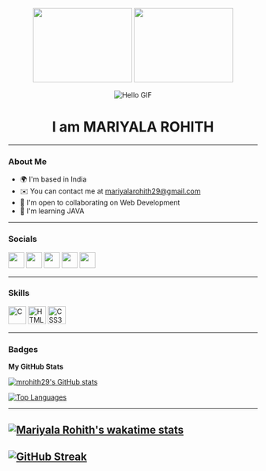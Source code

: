 <!-- Centered Images -->
<p align="center">
    <img src="https://camo.githubusercontent.com/fa22a95c9000d4e4914bc5de9fb94adde07fc0123f0f91ed0f2c3b7bd0240fcb/68747470733a2f2f6f63746f6465782e6769746875622e636f6d2f696d616765732f6461667470756e6b746f6361742d74686f6d61732e676966" width="200" height="150">
    <img src="https://camo.githubusercontent.com/63abdc3407ab5749a6fa046151ee56433f7922da540e1aa8d3b5795200dde75f/68747470733a2f2f6f63746f6465782e6769746875622e636f6d2f696d616765732f6461667470756e6b746f6361742d6775792e676966" width="200" height="150">
</p>

<!-- Introduction -->
<p align="center">
    <img src="https://user-images.githubusercontent.com/18350557/176309783-0785949b-9127-417c-8b55-ab5a4333674e.gif" alt="Hello GIF">
</p>
<h1 align="center">I am MARIYALA ROHITH</h1>

---

<!-- About Me -->
### About Me
- 🌍 I'm based in India
- ✉️ You can contact me at [mariyalarohith29@gmail.com](mailto:mariyalarohith29@gmail.com)
- 🤝 I'm open to collaborating on Web Development
- 🧠 I'm learning JAVA
<!-- - ⚡ I am good at problem-solving -->

---

<!-- Social Media Links -->
### Socials
<p>
    <a href="https://www.github.com/mrohith29" target="_blank"><img src="https://raw.githubusercontent.com/danielcranney/readme-generator/main/public/icons/socials/github-dark.svg" width="32" height="32" /></a>
    <a href="http://www.instagram.com/mariyala_rohith" target="_blank"><img src="https://raw.githubusercontent.com/danielcranney/readme-generator/main/public/icons/socials/instagram.svg" width="32" height="32" /></a>
    <a href="https://www.linkedin.com/in/mariyala-rohith" target="_blank"><img src="https://raw.githubusercontent.com/danielcranney/readme-generator/main/public/icons/socials/linkedin.svg" width="32" height="32" /></a>
    <a href="https://www.twitter.com/MariyalRohith" target="_blank"><img src="https://raw.githubusercontent.com/danielcranney/readme-generator/main/public/icons/socials/twitter.svg" width="32" height="32" /></a>
    <a href="https://stackoverflow.com/users/22299174/mariyala-rohith" target="_blank"><img src="https://github.com/danielcranney/profileme-dev/blob/main/public/icons/socials/stackoverflow.svg" width="32" /></a>
</p>

---

<!-- Skills -->
### Skills
<p>
    <a href="https://docs.microsoft.com/en-us/cpp/?view=msvc-170" target="_blank"><img src="https://raw.githubusercontent.com/danielcranney/readme-generator/main/public/icons/skills/c-colored.svg" width="36" height="36" alt="C" /></a>
<!--     <a href="https://www.python.org/" target="_blank"><img src="https://raw.githubusercontent.com/danielcranney/readme-generator/main/public/icons/skills/python-colored.svg" width="36" height="36" alt="Python" /></a> -->
    <a href="https://developer.mozilla.org/en-US/docs/Glossary/HTML5" target="_blank"><img src="https://raw.githubusercontent.com/danielcranney/readme-generator/main/public/icons/skills/html5-colored.svg" width="36" height="36" alt="HTML5" /></a>
    <a href="https://developer.mozilla.org/en-US/docs/Glossary/CSS" target="_blank"><img src="https://raw.githubusercontent.com/danielcranney/readme-generator/main/public/icons/skills/css3-colored.svg" width="36" height="36" alt="CSS3" /></a>
<!--     <a href="https://developer.mozilla.org/en-US/docs/Glossary/Java" target="_blank"><img src="https://raw.githubusercontent.com/danielcranney/readme-generator/main/public/icons/skills/java-colored.svg" width="36" height="36" alt="Java"></a> -->
<!--     <a href="https://www.r-project.org/"><img src="https://www.r-project.org/logo/Rlogo.svg" width="36" height="36" alt="R"></a> -->
<!--     <a href="https://developer.mozilla.org/en-US/docs/Glossary/SQL"><img src="https://raw.githubusercontent.com/danielcranney/readme-generator/main/public/icons/skills/mysql-colored.svg" width="36" height="36" alt="SQL"></a> -->

</p>

---

<!-- Badges -->
### Badges
<b>My GitHub Stats</b>

<a href="http://www.github.com/mrohith29"><img src="https://github-readme-stats.vercel.app/api?username=mrohith29&show_icons=true&hide=&count_private=true&title_color=6366f1&text_color=ffffff&icon_color=84cc16&bg_color=000000&hide_border=true&show_icons=true" alt="mrohith29's GitHub stats" /></a>

<!-- <a href="http://www.github.com/mrohith29"><img src="https://github-readme-activity-graph.cyclic.app/graph?username=mrohith29&bg_color=000000&color=ffffff&line=84cc16&point=ffffff&area_color=000000&area=true&hide_border=true&custom_title=GitHub%20Commits%20Graph" alt="GitHub Commits Graph" /></a>  -->

<a href="https://github.com/mrohith29" align="left"><img src="https://github-readme-stats.vercel.app/api/top-langs/?username=mrohith29&langs_count=10&title_color=6366f1&text_color=ffffff&icon_color=84cc16&bg_color=000000&hide_border=true&locale=en&custom_title=Top%20%Languages" alt="Top Languages" /></a>

---
[![Mariyala Rohith's wakatime stats](https://github-readme-stats.vercel.app/api/wakatime?username=mrohith29)](https://github.com/mrohith29)
---
[![GitHub Streak](https://streak-stats.demolab.com/?user=mrohith29)]([https://github.com/mrohith29](https://streak-stats.demolab.com/?user=mrohith29))
---

<!-- Support Me -->
<!-- ### Support Me
<a href="https://www.buymeacoffee.com/mariyalaro4"><img src="https://cdn.buymeacoffee.com/buttons/v2/default-yellow.png" width="200" /></a>. -->
